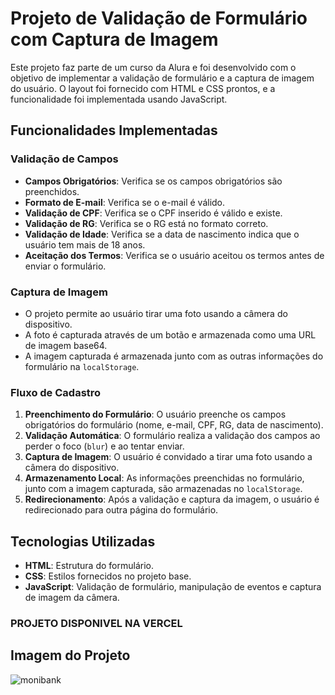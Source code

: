 
# Projeto de Validação de Formulário com Captura de Imagem

Este projeto faz parte de um curso da Alura e foi desenvolvido com o objetivo de implementar a validação de formulário e a captura de imagem do usuário. O layout foi fornecido com HTML e CSS prontos, e a funcionalidade foi implementada usando JavaScript.

## Funcionalidades Implementadas

### Validação de Campos
- **Campos Obrigatórios**: Verifica se os campos obrigatórios são preenchidos.
- **Formato de E-mail**: Verifica se o e-mail é válido.
- **Validação de CPF**: Verifica se o CPF inserido é válido e existe.
- **Validação de RG**: Verifica se o RG está no formato correto.
- **Validação de Idade**: Verifica se a data de nascimento indica que o usuário tem mais de 18 anos.
- **Aceitação dos Termos**: Verifica se o usuário aceitou os termos antes de enviar o formulário.

### Captura de Imagem
- O projeto permite ao usuário tirar uma foto usando a câmera do dispositivo.
- A foto é capturada através de um botão e armazenada como uma URL de imagem base64.
- A imagem capturada é armazenada junto com as outras informações do formulário na `localStorage`.

### Fluxo de Cadastro
1. **Preenchimento do Formulário**: O usuário preenche os campos obrigatórios do formulário (nome, e-mail, CPF, RG, data de nascimento).
2. **Validação Automática**: O formulário realiza a validação dos campos ao perder o foco (`blur`) e ao tentar enviar.
3. **Captura de Imagem**: O usuário é convidado a tirar uma foto usando a câmera do dispositivo.
4. **Armazenamento Local**: As informações preenchidas no formulário, junto com a imagem capturada, são armazenadas no `localStorage`.
5. **Redirecionamento**: Após a validação e captura da imagem, o usuário é redirecionado para outra página do formulário.

## Tecnologias Utilizadas

- **HTML**: Estrutura do formulário.
- **CSS**: Estilos fornecidos no projeto base.
- **JavaScript**: Validação de formulário, manipulação de eventos e captura de imagem da câmera.

### PROJETO DISPONIVEL NA VERCEL

## Imagem do Projeto
![monibank](https://github.com/user-attachments/assets/9146704a-be04-465a-93df-92ca51caaf44)

